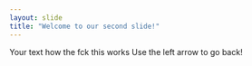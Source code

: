```yaml
---
layout: slide
title: "Welcome to our second slide!"
---
```

Your text
how the fck this works
Use the left arrow to go back!